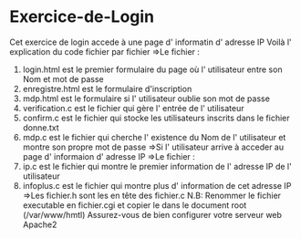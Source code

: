 # Exercice-de-Login
Cet exercice de login accede à une page d' informatin d' adresse IP
Voilà l' explication du code fichier par fichier
=>Le fichier : 
1) login.html est le premier formulaire du page où l' utilisateur entre son Nom et mot de passe
2) enregistre.html est le formulaire d'inscription
3) mdp.html est le formulaire si l' utilisateur oublie son mot de passe
4) verification.c est le fichier qui gère l' entrée de l' utilisateur
5) confirm.c est le fichier qui stocke les utilisateurs inscrits dans le fichier donne.txt
6) mdp.c est le fichier qui cherche l' existence du Nom de l' utilisateur et montre son propre mot de passe
=>Si l' utilisateur arrive à acceder au page d' informaion d' adresse IP
=>Le fichier : 
7) ip.c est le fichier qui montre le premier information de l' adresse IP de l' utilisateur
8) infoplus.c est le fichier qui montre plus d' information de cet adresse IP
=>Les fichier.h sont les en tête des fichier.c
N.B: Renommer le fichier executable en fichier.cgi et copier le dans le document root (/var/www/hmtl)
Assurez-vous de bien configurer votre serveur web Apache2

